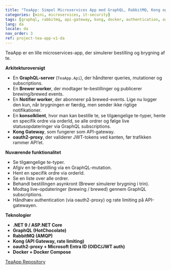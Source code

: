 ```yaml
---
title: "TeaApp: Simpel Microservices App med GraphQL, RabbitMQ, Kong og Docker"
categories: [mini, microservices, it-security]
tags: [graphql, rabbitmq, api-gateway, kong, docker, authentication, oauth2, architecture]
lang: da
locale: da
nav_order: 3
ref: project-tea-app-v1-da
---
```

TeaApp er en lille microservices-app, der simulerer bestilling og brygning af te.  

**Arkitekturoversigt**
- En **GraphQL-server** (`TeaApp.Api`), der håndterer queries, mutationer og subscriptions.  
- En **Brewer worker**, der modtager te-bestillinger og publicerer brewing/brewed events.  
- En **Notifier worker**, der abonnerer på brewed-events. Lige nu logger den kun, når brygningen er færdig, men sender ikke rigtige notifikationer.  
- En **konsolklient**, hvor man kan bestille te, se tilgængelige te-typer, hente en specifik ordre via orderId, se alle ordrer og følge live statusopdateringer via GraphQL subscriptions.  
- **Kong Gateway**, som fungerer som API-gateway.  
- **oauth2-proxy**, der validerer JWT-tokens ved kanten, før trafikken rammer API’et.  

**Nuværende funktionalitet**
- Se tilgængelige te-typer.  
- Afgiv en te-bestilling via en GraphQL-mutation.  
- Hent en specifik ordre via orderId.  
- Se en liste over alle ordrer.  
- Behandl bestillingen asynkront (Brewer simulerer brygning i trin).  
- Modtag live-opdateringer (brewing / brewed) gennem GraphQL subscriptions.  
- Håndhæv authentication (via oauth2-proxy) og rate limiting på API-gatewayen.  

**Teknologier**
- **.NET 9 / ASP.NET Core**  
- **GraphQL (HotChocolate)**  
- **RabbitMQ (AMQP)**  
- **Kong (API Gateway, rate limiting)**  
- **oauth2-proxy + Microsoft Entra ID (OIDC/JWT auth)**  
- **Docker + Docker Compose**  

[TeaApp Repository](https://github.com/annafoldberg/tea-app)